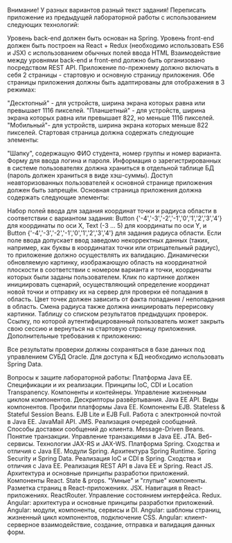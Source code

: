 Внимание! У разных вариантов разный текст задания!
Переписать приложение из предыдущей лабораторной работы с использованием следующих технологий:

Уровень back-end должен быть основан на Spring.
Уровень front-end должен быть построен на React + Redux (необходимо использовать ES6 и JSX) с использованием обычных полей ввода HTML
Взаимодействие между уровнями back-end и front-end должно быть организовано посредством REST API.
Приложение по-прежнему должно включать в себя 2 страницы - стартовую и основную страницу приложения. Обе страницы приложения должны быть адаптированы для отображения в 3 режимах:

"Десктопный" - для устройств, ширина экрана которых равна или превышает 1116 пикселей.
"Планшетный" - для устройств, ширина экрана которых равна или превышает 822, но меньше 1116 пикселей.
"Мобильный"- для устройств, ширина экрана которых меньше 822 пикселей.
Стартовая страница должна содержать следующие элементы:

"Шапку", содержащую ФИО студента, номер группы и номер варианта.
Форму для ввода логина и пароля. Информация о зарегистрированных в системе пользователях должна храниться в отдельной таблице БД (пароль должен храниться в виде хэш-суммы). Доступ неавторизованных пользователей к основной странице приложения должен быть запрещён.
Основная страница приложения должна содержать следующие элементы:

Набор полей ввода для задания координат точки и радиуса области в соответствии с вариантом задания: Button {'-4','-3','-2','-1','0','1','2','3','4'} для координаты по оси X, Text (-3 ... 5) для координаты по оси Y, и Button {'-4','-3','-2','-1','0','1','2','3','4'} для задания радиуса области. Если поле ввода допускает ввод заведомо некорректных данных (таких, например, как буквы в координатах точки или отрицательный радиус), то приложение должно осуществлять их валидацию.
Динамически обновляемую картинку, изображающую область на координатной плоскости в соответствии с номером варианта и точки, координаты которых были заданы пользователем. Клик по картинке должен инициировать сценарий, осуществляющий определение координат новой точки и отправку их на сервер для проверки её попадания в область. Цвет точек должен зависить от факта попадания / непопадания в область. Смена радиуса также должна инициировать перерисовку картинки.
Таблицу со списком результатов предыдущих проверок.
Ссылку, по которой аутентифицированный пользователь может закрыть свою сессию и вернуться на стартовую страницу приложения.
Дополнительные требования к приложению:

Все результаты проверки должны сохраняться в базе данных под управлением СУБД Oracle.
Для доступа к БД необходимо использовать Spring Data.

Вопросы к защите лабораторной работы:
Платформа Java EE. Спецификации и их реализации.
Принципы IoC, CDI и Location Transpanency. Компоненты и контейнеры.
Управление жизненным циклом компонентов. Дескрипторы развёртывания.
Java EE API. Виды компонентов. Профили платформы Java EE.
Компоненты EJB. Stateless & Stateful Session Beans. EJB Lite и EJB Full.
Работа с электронной почтой в Java EE. JavaMail API.
JMS. Реализация очередей сообщений. Способы доставки сообщений до клиента. Message-Driven Beans.
Понятие транзакции. Управление транзакциями в Java EE. JTA.
Веб-сервисы. Технологии JAX-RS и JAX-WS.
Платформа Spring. Сходства и отличия с Java EE.
Модули Spring. Архитектура Spring Runtime. Spring Security и Spring Data.
Реализация IoC и CDI в Spring. Сходства и отличия с Java EE.
Реализация REST API в Java EE и Spring.
React JS. Архитектура и основные принципы разработки приложений.
Компоненты React. State & props. "Умные" и "глупые" компоненты.
Разметка страниц в React-приложениях. JSX.
Навигация в React-приложениях. ReactRouter.
Управление состоянием интерфейса. Redux.
Angular: архитектура и основные принципы разработки приложений.
Angular: модули, компоненты, сервисы и DI.
Angular: шаблоны страниц, жизненный цикл компонентов, подключение CSS.
Angular: клиент-серверное взаимодействие, создание, отправка и валидация данных форм.

